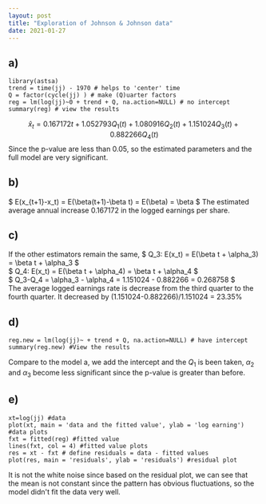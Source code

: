 ```yaml
---
layout: post
title: "Exploration of Johnson & Johnson data"
date: 2021-01-27
---
```


## a)
```
library(astsa)
trend = time(jj) - 1970 # helps to 'center' time
Q = factor(cycle(jj) ) # make (Q)uarter factors
reg = lm(log(jj)~0 + trend + Q, na.action=NULL) # no intercept
summary(reg) # view the results 
```
$$ 
\hat{x}_t = 0.167172 t + 1.052793 Q_1(t) + 1.080916 Q_2(t) + 1.151024 Q_3(t) + 0.882266 Q_4(t) 
$$
Since the p-value are less than 0.05, so the estimated parameters and the full model are very significant.

## b)
$ E(x_{t+1}-x_t) = E(\beta(t+1)-\beta t) = E(\beta) = \beta $
The estimated average annual increase 0.167172 in the logged earnings per share.

## c)
If the other estimators remain the same,
$ Q_3: E(x_t) = E(\beta t + \alpha_3) = \beta t + \alpha_3 $  
$ Q_4: E(x_t) = E(\beta t + \alpha_4) = \beta t + \alpha_4 $  
$ Q_3-Q_4 = \alpha_3 - \alpha_4 = 1.151024 - 0.882266 = 0.268758 $  
The average logged earnings rate is decrease from the third quarter to the fourth quarter.
It decreased by (1.151024-0.882266)/1.151024 = 23.35%

## d)
```
reg.new = lm(log(jj)~ + trend + Q, na.action=NULL) # have intercept
summary(reg.new) #View the results
```
Compare to the model a, we add the intercept and the $Q_1$ is been taken, $\alpha_2$ and $\alpha_3$ become less significant since the p-value is greater than before.

## e)
```
xt=log(jj) #data
plot(xt, main = 'data and the fitted value', ylab = 'log earning') #data plots
fxt = fitted(reg) #fitted value
lines(fxt, col = 4) #fitted value plots
res = xt - fxt # define residuals = data - fitted values
plot(res, main = 'residuals', ylab = 'residuals') #residual plot
```

It is not the white noise since based on the residual plot, we can see that the mean is not constant since the pattern has obvious fluctuations, so the model didn't fit the data very well. 
